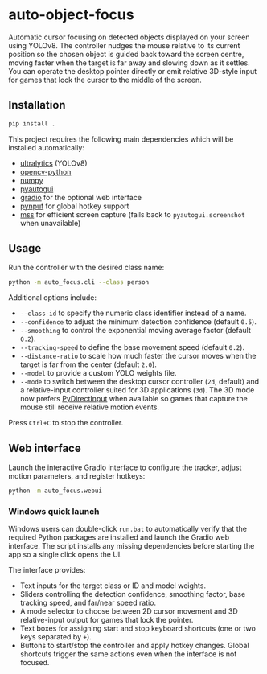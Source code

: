 # auto-object-focus

Automatic cursor focusing on detected objects displayed on your screen using YOLOv8.
The controller nudges the mouse relative to its current position so the chosen object
is guided back toward the screen centre, moving faster when the target is far away and
slowing down as it settles. You can operate the desktop pointer directly or emit
relative 3D-style input for games that lock the cursor to the middle of the screen.

## Installation

```bash
pip install .
```

This project requires the following main dependencies which will be installed automatically:

- [ultralytics](https://github.com/ultralytics/ultralytics) (YOLOv8)
- [opencv-python](https://pypi.org/project/opencv-python/)
- [numpy](https://numpy.org/)
- [pyautogui](https://pyautogui.readthedocs.io/)
- [gradio](https://gradio.app/) for the optional web interface
- [pynput](https://pypi.org/project/pynput/) for global hotkey support
- [mss](https://github.com/BoboTiG/python-mss) for efficient screen capture (falls back to `pyautogui.screenshot` when unavailable)

## Usage

Run the controller with the desired class name:

```bash
python -m auto_focus.cli --class person
```

Additional options include:

- `--class-id` to specify the numeric class identifier instead of a name.
- `--confidence` to adjust the minimum detection confidence (default `0.5`).
- `--smoothing` to control the exponential moving average factor (default `0.2`).
- `--tracking-speed` to define the base movement speed (default `0.2`).
- `--distance-ratio` to scale how much faster the cursor moves when the target is far from the center (default `2.0`).
- `--model` to provide a custom YOLO weights file.
- `--mode` to switch between the desktop cursor controller (`2d`, default) and a relative-input controller suited for 3D
  applications (`3d`). The 3D mode now prefers [PyDirectInput](https://github.com/learncodebygaming/pydirectinput) when
  available so games that capture the mouse still receive relative motion events.

Press `Ctrl+C` to stop the controller.

## Web interface

Launch the interactive Gradio interface to configure the tracker, adjust motion parameters, and register hotkeys:

```bash
python -m auto_focus.webui
```

### Windows quick launch

Windows users can double-click `run.bat` to automatically verify that the required Python packages are installed and launch the Gradio web interface. The script installs any missing dependencies before starting the app so a single click opens the UI.

The interface provides:

- Text inputs for the target class or ID and model weights.
- Sliders controlling the detection confidence, smoothing factor, base tracking speed, and far/near speed ratio.
- A mode selector to choose between 2D cursor movement and 3D relative-input output for games that lock the pointer.
- Text boxes for assigning start and stop keyboard shortcuts (one or two keys separated by `+`).
- Buttons to start/stop the controller and apply hotkey changes. Global shortcuts trigger the same actions even when the interface is not focused.

